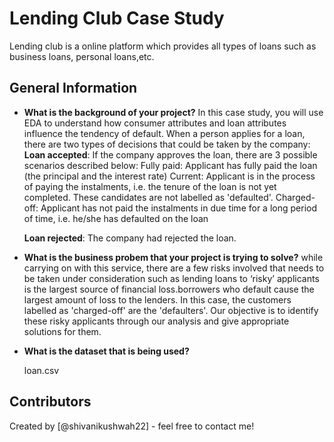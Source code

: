 # Lending Club Case Study
Lending club is a online platform which provides all types of loans such as business loans, personal loans,etc.

## General Information
- **What is the background of your project?**
  In this case study, you will use EDA to understand how consumer attributes and loan attributes influence the tendency of default.
  When a person applies for a loan, there are two types of decisions that could be taken by the company:
  **Loan accepted**: If the company approves the loan, there are 3 possible scenarios described below:
  Fully paid: Applicant has fully paid the loan (the principal and the interest rate)
  Current: Applicant is in the process of paying the instalments, i.e. the tenure of the loan is not yet completed. These candidates are not labelled as 'defaulted'.
  Charged-off: Applicant has not paid the instalments in due time for a long period of time, i.e. he/she has defaulted on the loan 
  
  **Loan rejected**: The company had rejected the loan.
- **What is the business probem that your project is trying to solve?**
  while carrying on with this service, there are a few risks involved that needs to be taken under consideration such as lending loans to ‘risky’ applicants is the largest source of financial loss.borrowers who default cause the largest amount of loss to the lenders. In this case, the customers labelled as 'charged-off' are the 'defaulters'. 
Our objective is to identify these risky applicants through our analysis and give appropriate solutions for them.

- **What is the dataset that is being used?**
  
  loan.csv

<!-- You don't have to answer all the questions - just the ones relevant to your project. -->


## Contributors
Created by [@shivanikushwah22] - feel free to contact me!
